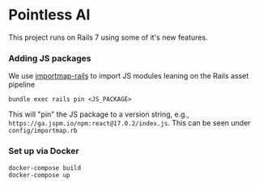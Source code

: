 # Pointless AI

This project runs on Rails 7 using some of it's new features.

### Adding JS packages
We use [importmap-rails](https://github.com/rails/importmap-rails) to import JS modules leaning on the Rails asset pipeline

```
bundle exec rails pin <JS_PACKAGE>
```

This will "pin" the JS package to a version string, e.g., `https://ga.jspm.io/npm:react@17.0.2/index.js`. This can be seen under `config/importmap.rb`

### Set up via Docker

```
docker-compose build
docker-compose up
```


